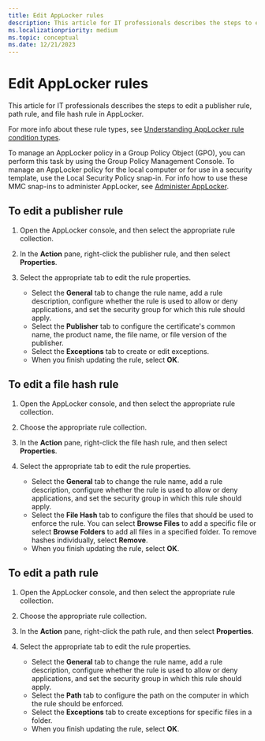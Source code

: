 ```yaml
---
title: Edit AppLocker rules
description: This article for IT professionals describes the steps to edit a publisher rule, path rule, and file hash rule in AppLocker.
ms.localizationpriority: medium
ms.topic: conceptual
ms.date: 12/21/2023
---
```


# Edit AppLocker rules

This article for IT professionals describes the steps to edit a publisher rule, path rule, and file hash rule in AppLocker.

For more info about these rule types, see [Understanding AppLocker rule condition types](understanding-applocker-rule-condition-types.md).

To manage an AppLocker policy in a Group Policy Object (GPO), you can perform this task by using the Group Policy Management Console. To manage an AppLocker policy for the local computer or for use in a security template, use the Local Security Policy snap-in. For info how to use these MMC snap-ins to administer AppLocker, see [Administer AppLocker](administer-applocker.md#using-the-mmc-snap-ins-to-administer-applocker).

## To edit a publisher rule

1. Open the AppLocker console, and then select the appropriate rule collection.
2. In the **Action** pane, right-click the publisher rule, and then select **Properties**.
3. Select the appropriate tab to edit the rule properties.

    - Select the **General** tab to change the rule name, add a rule description, configure whether the rule is used to allow or deny applications, and set the security group for which this rule should apply.
    - Select the **Publisher** tab to configure the certificate's common name, the product name, the file name, or file version of the publisher.
    - Select the **Exceptions** tab to create or edit exceptions.
    - When you finish updating the rule, select **OK**.

## To edit a file hash rule

1. Open the AppLocker console, and then select the appropriate rule collection.
2. Choose the appropriate rule collection.
3. In the **Action** pane, right-click the file hash rule, and then select **Properties**.
4. Select the appropriate tab to edit the rule properties.

    - Select the **General** tab to change the rule name, add a rule description, configure whether the rule is used to allow or deny applications, and set the security group in which this rule should apply.
    - Select the **File Hash** tab to configure the files that should be used to enforce the rule. You can select **Browse Files** to add a specific file or select **Browse Folders** to add all files in a specified folder. To remove hashes individually, select **Remove**.
    - When you finish updating the rule, select **OK**.

## To edit a path rule

1. Open the AppLocker console, and then select the appropriate rule collection.
2. Choose the appropriate rule collection.
3. In the **Action** pane, right-click the path rule, and then select **Properties**.
4. Select the appropriate tab to edit the rule properties.

    - Select the **General** tab to change the rule name, add a rule description, configure whether the rule is used to allow or deny applications, and set the security group in which this rule should apply.
    - Select the **Path** tab to configure the path on the computer in which the rule should be enforced.
    - Select the **Exceptions** tab to create exceptions for specific files in a folder.
    - When you finish updating the rule, select **OK**.
